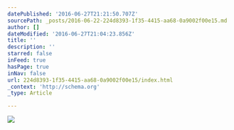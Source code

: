 ```yaml
---
datePublished: '2016-06-27T21:21:50.707Z'
sourcePath: _posts/2016-06-22-224d8393-1f35-4415-aa68-0a9002f00e15.md
author: []
dateModified: '2016-06-27T21:04:23.856Z'
title: ''
description: ''
starred: false
inFeed: true
hasPage: true
inNav: false
url: 224d8393-1f35-4415-aa68-0a9002f00e15/index.html
_context: 'http://schema.org'
_type: Article

---
```

![](https://imgflo.herokuapp.com/graph/vahj1ThiexotieMo/94928cd8d858202fd7cacd61376ead23/croprotate.jpg?cropheight=1996&cropwidth=2989&degrees=0&input=https%3A%2F%2Fthe-grid-user-content.s3-us-west-2.amazonaws.com%2F2a07d4e1-b9ce-4984-b263-ab15fc358bd6.jpg&x=0&y=0)